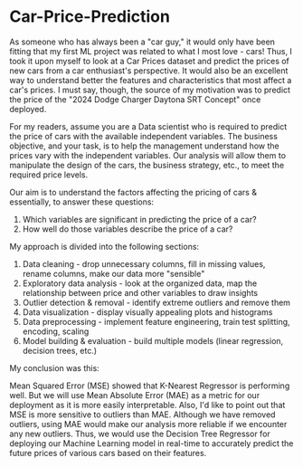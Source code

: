 # Car-Price-Prediction
As someone who has always been a "car guy," it would only have been fitting that my first ML project was related to what I most love - cars! 
Thus, I took it upon myself to look at a Car Prices dataset and predict the prices of new cars from a car enthusiast's perspective. 
It would also be an excellent way to understand better the features and characteristics that most affect a car's prices. 
I must say, though, the source of my motivation was to predict the price of the "2024 Dodge Charger Daytona SRT Concept" once deployed.

For my readers, assume you are a Data scientist who is required to predict the price of cars with the available independent variables.
The business objective, and your task, is to help the management understand how the prices vary with the independent variables.
Our analysis will allow them to manipulate the design of the cars, the business strategy, etc., to meet the required price levels.

Our aim is to understand the factors affecting the pricing of cars & essentially, to answer these questions:
1. 	Which variables are significant in predicting the price of a car?
2.	How well do those variables describe the price of a car?

My approach is divided into the following sections:
1.	Data cleaning - drop unnecessary columns, fill in missing values, rename columns, make our data more "sensible"
2.	Exploratory data analysis - look at the organized data, map the relationship between price and other variables to draw insights
3.	Outlier detection & removal - identify extreme outliers and remove them
4.	Data visualization - display visually appealing plots and histograms
5.	Data preprocessing - implement feature engineering, train test splitting, encoding, scaling
6.	Model building & evaluation - build multiple models (linear regression, decision trees, etc.)

My conclusion was this:

Mean Squared Error (MSE) showed that K-Nearest Regressor is performing well. But we will use Mean Absolute Error (MAE) as a metric for our deployment 
as it is more easily interpretable. Also, I'd like to point out that MSE is more sensitive to outliers than MAE. Although we have removed outliers, 
using MAE would make our analysis more reliable if we encounter any new outliers. Thus, we would use the Decision Tree Regressor for deploying
our Machine Learning model in real-time to accurately predict the future prices of various cars based on their features.
